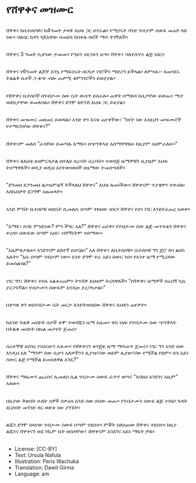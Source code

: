 # የሸዋቀና መዝሙር

##
ሸዋቀና ከቤተሰቦቹና ከ4ዓመት ታላቅ እህቱ ጋር ይኖራል። የሚኖሩት ባንድ ሃብታም ሰውዬ መሬት ላይ ነው። ባለሳር ክዳን ጎጆአቸው በመደዳ ከበቀሉ ዛፎች ማዶ ትገኛለች።

##
ሸዋቀና 3 ዓመት ሲሆነው ታመመና የዓይን ብርሃኑን አጣ። ሸዋቀና ባለተሰጥኦ ልጅ ነበር።

##
ሸዋቀና የ6ዓመት ልጆቸ እንኳ የማይሰሩት በርካታ ነገሮችን ማድረግ ይችላል። ለምሳሌ፡- ከመንደሩ ትልልቅ ሴቶች ጋ ቁጭ ብሎ ጠቃሚ ቁምነገሮችን ይወያያል።

##
የሸዋቀና ቤተሰቦች በሃብታሙ ሰው ቤት ውስጥ ይሰራሉ። ጠዋት በማለዳ ከቤታቸው ይወጡና ማታ ወደቤታቸው ይመለሳሉ። ሸዋቀና ደግሞ ከትንሽ እህቱ ጋር ይቆያል።

##
ሸዋቀና መዝሙር መዘመር ይወዳል። አንድ ቀን እናቱ ጠየቀችው፣ “ከየት ነው እነዚህን መዝሙሮች የተማርካቸው ሸዋቀና?”

##
ሸዋቀናም መለሰ “ራሳቸው ይመጣሉ እማዬ። በጭንቅላቴ እሰማቸዋለሁ ከዚያም እዘምራለሁ።”

##
ሸዋቀና ለእህቱ ይዘምርላታል በተለይ ሲርባት ሲርባት። ተወዳጅ ዜማዎቹን ሲያዜም እህቱ ትሰማዋለች። ወዲያ ወዲህ እየተወዛወዘች በዜማው ትመሰጣለች።

##
“ደግመህ ደጋግመህ ልታዜምልኝ ትችላለህ ሸዋቀና” እህቱ ለመነችው። ሸዋቀናም ጥያቄዋን ተቀብሎ እስኪበቃት ደጋግሞ አዜመላት።

##
አንድ ምሽት ቤተሰቦቹ ወደቤት ሲመለሱ በጣም ተክዘው ነበር። ሸዋቀና የሆነ ነገር እንደተፈጠረ አወቀ።

##
“እማዬ፣ አባዬ ምንድነው? ምን ችግር አለ?” ሸዋቀና ጠየቀ። የሃብታሙ ሰው ልጅ መጥፋቱን ሸዋቀና ተረዳ። ሰውዬው በጣም አዘነ፣ ብቸኝነትም ተሰማው።

##
“አዜምለታለሁ። እንደገናም ደስተኛ ይሆናል።” አለ ሸዋቀና ለቤተሰቦቹ። ቤተሰቦቹ ግን ጀሮ ዳባ ልበስ አሉት። “እሱ በጣም ሃብታም ነው። አንተ ደግሞ ተራ አይነ ስውር ነህ። የአንተ ዜማ የሚረዳው ይመስልሃል?”

##
ነገር ግን፣ ሸዋቀና ተስፋ አልቆረጠም። ትንሽዋ እህቱም ትረዳዋለች። “የሸዋቀና ዜማዎች በራበኝ ጊዜ ያረጋጉኛል። ሃብታሙን ሰውዬም እንዲሁ ያረጋጉታል።”

##
በቀጣዩ ቀን ወደሃብታሙ ቤት መርታ እንድትወስደው ሸዋቀና እህቱን ጠየቃት።

##
ከአንድ ትልቅ መስኮት በታች ቆሞ ተወዳጁን ዜማ አዜመ። ቀስ ብሎ የሃብታሙ ሰው ጭንቅላት በትልቁ መስኮት በኩል መታየት ጀመረ።

##
ሰራተኞቹ እየሰሩ የነበረውን አቆሙ። የሸዋቀናን ቆንጅዬ ዜማ ማዳመጥ ጀመሩ። ነገር ግን አንድ ሰው እንዲህ አለ “ማንም ሰው ቢሆን አለቃችንን ሊያዝናናው ወይም ሊያጽናናው የሚችል የለም። ይሄ አይነ ስውር ልጅ የሚችል ይመስለዋል እንዴ?”

##
ሸዋቀና ማዜሙን ጨረሰና ሊመለስ ሲል ሃብታሙ ሰውዬ ፈጥኖ ወጣና “እባክህ እንደገና አዚም” አለው።

##
በዚያው ቅጽበት ሁለት ሰዎች በቃሬዛ አንድ ሰው ይዘው መጡ። የሃብታሙን ሰውዬ ልጅ ተነክሶ ጉዳት ደርሶበት መንገድ ዳር ወድቆ ነው ያገኙት።

##
ልጁን ደግሞ ስላየው ሃብታሙ ሰውዬ በጣም ተደሰተ። ምቾት ስለሰጠው ሸዋቀና ተደሰተ። ከዚያ ልጁንና ሸዋቀናን ወደ ሃኪም ቤት ወሰዳቸው፤ ሸዋቀናም እንደገና አይኑ ማዬት ቻለ።

##
* License: [CC-BY]
* Text: Ursula Nafula
* Illustration: Peris Wachuka
* Translation: Dawit Girma
* Language: am
